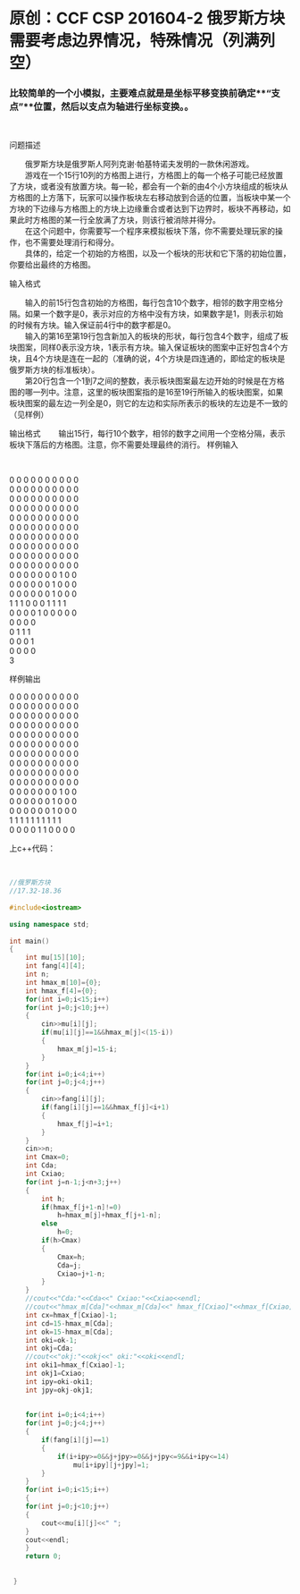 # 原创：CCF CSP 201604-2 俄罗斯方块 需要考虑边界情况，特殊情况（列满列空）

### 比较简单的一个小模拟，主要难点就是是坐标平移变换前确定**“支点”**位置，然后以支点为轴进行坐标变换。。

 

> 
问题描述
<p>　　俄罗斯方块是俄罗斯人阿列克谢·帕基特诺夫发明的一款休闲游戏。<br/>
　　游戏在一个15行10列的方格图上进行，方格图上的每一个格子可能已经放置了方块，或者没有放置方块。每一轮，都会有一个新的由4个小方块组成的板块从方格图的上方落下，玩家可以操作板块左右移动放到合适的位置，当板块中某一个方块的下边缘与方格图上的方块上边缘重合或者达到下边界时，板块不再移动，如果此时方格图的某一行全放满了方块，则该行被消除并得分。<br/>
　　在这个问题中，你需要写一个程序来模拟板块下落，你不需要处理玩家的操作，也不需要处理消行和得分。<br/>
　　具体的，给定一个初始的方格图，以及一个板块的形状和它下落的初始位置，你要给出最终的方格图。</p>
输入格式
<p>　　输入的前15行包含初始的方格图，每行包含10个数字，相邻的数字用空格分隔。如果一个数字是0，表示对应的方格中没有方块，如果数字是1，则表示初始的时候有方块。输入保证前4行中的数字都是0。<br/>
　　输入的第16至第19行包含新加入的板块的形状，每行包含4个数字，组成了板块图案，同样0表示没方块，1表示有方块。输入保证板块的图案中正好包含4个方块，且4个方块是连在一起的（准确的说，4个方块是四连通的，即给定的板块是俄罗斯方块的标准板块）。<br/>
　　第20行包含一个1到7之间的整数，表示板块图案最左边开始的时候是在方格图的哪一列中。注意，这里的板块图案指的是16至19行所输入的板块图案，如果板块图案的最左边一列全是0，则它的左边和实际所表示的板块的左边是不一致的（见样例）</p>
输出格式
　　输出15行，每行10个数字，相邻的数字之间用一个空格分隔，表示板块下落后的方格图。注意，你不需要处理最终的消行。
样例输入


 

> 
<p>0 0 0 0 0 0 0 0 0 0<br/>
0 0 0 0 0 0 0 0 0 0<br/>
0 0 0 0 0 0 0 0 0 0<br/>
0 0 0 0 0 0 0 0 0 0<br/>
0 0 0 0 0 0 0 0 0 0<br/>
0 0 0 0 0 0 0 0 0 0<br/>
0 0 0 0 0 0 0 0 0 0<br/>
0 0 0 0 0 0 0 0 0 0<br/>
0 0 0 0 0 0 0 0 0 0<br/>
0 0 0 0 0 0 0 0 0 0<br/>
0 0 0 0 0 0 0 1 0 0<br/>
0 0 0 0 0 0 1 0 0 0<br/>
0 0 0 0 0 0 1 0 0 0<br/>
1 1 1 0 0 0 1 1 1 1<br/>
0 0 0 0 1 0 0 0 0 0<br/>
0 0 0 0<br/>
0 1 1 1<br/>
0 0 0 1<br/>
0 0 0 0<br/>
3</p>
样例输出
<p>0 0 0 0 0 0 0 0 0 0<br/>
0 0 0 0 0 0 0 0 0 0<br/>
0 0 0 0 0 0 0 0 0 0<br/>
0 0 0 0 0 0 0 0 0 0<br/>
0 0 0 0 0 0 0 0 0 0<br/>
0 0 0 0 0 0 0 0 0 0<br/>
0 0 0 0 0 0 0 0 0 0<br/>
0 0 0 0 0 0 0 0 0 0<br/>
0 0 0 0 0 0 0 0 0 0<br/>
0 0 0 0 0 0 0 0 0 0<br/>
0 0 0 0 0 0 0 1 0 0<br/>
0 0 0 0 0 0 1 0 0 0<br/>
0 0 0 0 0 0 1 0 0 0<br/>
1 1 1 1 1 1 1 1 1 1<br/>
0 0 0 0 1 1 0 0 0 0</p>


上c++代码：

 
```c++
//俄罗斯方块
//17.32-18.36
 
#include<iostream>
 
using namespace std;
 
int main()
{
	int mu[15][10];
	int fang[4][4];
	int n;
	int hmax_m[10]={0};
	int hmax_f[4]={0};
	for(int i=0;i<15;i++)
	for(int j=0;j<10;j++)
	{
		cin>>mu[i][j];
		if(mu[i][j]==1&&hmax_m[j]<(15-i))
		{
			hmax_m[j]=15-i;
		}
	}
	for(int i=0;i<4;i++)
	for(int j=0;j<4;j++)
	{
		cin>>fang[i][j];
		if(fang[i][j]==1&&hmax_f[j]<i+1)
		{
			hmax_f[j]=i+1;
		}
	}
	cin>>n;
	int Cmax=0;
	int Cda;
	int Cxiao;
	for(int j=n-1;j<n+3;j++)
	{
		int h;
		if(hmax_f[j+1-n]!=0)
			h=hmax_m[j]+hmax_f[j+1-n];
		else
			h=0;
		if(h>Cmax)
		{
			Cmax=h;
			Cda=j;
			Cxiao=j+1-n;
		}
	}
	//cout<<"Cda:"<<Cda<<" Cxiao:"<<Cxiao<<endl;
	//cout<<"hmax_m[Cda]"<<hmax_m[Cda]<<" hmax_f[Cxiao]"<<hmax_f[Cxiao]<<endl;
	int cx=hmax_f[Cxiao]-1;
	int cd=15-hmax_m[Cda];
	int ok=15-hmax_m[Cda];
	int oki=ok-1;
	int okj=Cda;
	//cout<<"okj:"<<okj<<" oki:"<<oki<<endl;
	int oki1=hmax_f[Cxiao]-1;
	int okj1=Cxiao;
	int ipy=oki-oki1;
	int jpy=okj-okj1;
	
	
	for(int i=0;i<4;i++)
	for(int j=0;j<4;j++)
	{
		if(fang[i][j]==1)
		{
			if(i+ipy>=0&&j+jpy>=0&&j+jpy<=9&&i+ipy<=14)
				mu[i+ipy][j+jpy]=1;
		}
	}
	for(int i=0;i<15;i++)
	{
	for(int j=0;j<10;j++)
	{
		cout<<mu[i][j]<<" ";
	}
	cout<<endl;
	}
	return 0;
	
	
 } 
 ```
 
 
